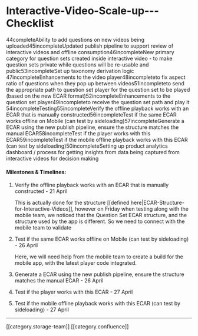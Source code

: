 # Interactive-Video-Scale-up---Checklist

44completeAbility to add questions on new videos being uploaded45incompleteUpdated publish pipeline to support review of interactive videos and offline consumption46incompleteNew primary category for question sets created inside interactive video - to make question sets private while questions will be re-usable and public53incompleteSet up taxonomy derivation logic 47incompleteEnhancements to the video player48incompleteto fix aspect ratio of questions when they pop up between videos51incompleteto send the appropriate path to question set player for the question set to be played (based on the new ECAR format)52incompleteEnhancements to the question set player49incompleteto receive the question set path and play it 54incompleteTesting55incompleteVerify the offline playback works with an ECAR that is manually constructed56incompleteTest if the same ECAR works offline on Mobile (can test by sideloading)57incompleteGenerate a ECAR using the new publish pipeline, ensure the structure matches the manual ECAR58incompleteTest if the player works with this ECAR59incompleteTest if the mobile offline playback works with this ECAR (can test by sideloading)50incompleteSetting up product analytics dashboard / process for getting insights from data being captured from interactive videos for decision making

#### Milestones & Timelines:

1.  Verify the offline playback works with an ECAR that is manually constructed - 21 April

    This is actually done for the structure \[\[defined here|ECAR-Structure-for-Interactive-Videos]], however on Friday when testing along with the mobile team, we noticed that the Question Set ECAR structure, and the structure used by the app is different. So we need to connect with the mobile team to validate
2.  Test if the same ECAR works offline on Mobile (can test by sideloading) - 26 April

    Here, we will need help from the mobile team to create a build for the mobile app, with the latest player code integrated.&#x20;
3. Generate a ECAR using the new publish pipeline, ensure the structure matches the manual ECAR - 26 April
4. Test if the player works with this ECAR - 27 April
5. Test if the mobile offline playback works with this ECAR (can test by sideloading) - 27 April

***

\[\[category.storage-team]] \[\[category.confluence]]

